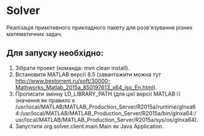 # Solver
Реалізація примітивного прикладного пакету для розв'язування різних математичних задач.

## Для запуску необхідно:
1. Зібрати проект (команда: mvn clean install).
2. Встановити MATLAB версії 8.5 (завантажити можна тут http://www.bestorrent.ru/soft/30000-Mathworks_Matlab_2015a_850197613_x64_iso_En.html).
3. Прописати змінну LD_LIBRARY_PATH (для цієї версії MATLAB її значення як правило є /usr/local/MATLAB/MATLAB_Production_Server/R2015a/runtime/glnxa64:/usr/local/MATLAB/MATLAB_Production_Server/R2015a/bin/glnxa64:/usr/local/MATLAB/MATLAB_Production_Server/R2015a/sys/os/glnxa64).
4. Запустити org.solver.client.main.Main як Java Application.
